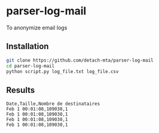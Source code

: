 # parser-log-mail

To anonymize email logs

## Installation 

```sh
git clone https://github.com/detach-mta/parser-log-mail
cd parser-log-mail
python script.py log_file.txt log_file.csv
```

## Results

```csv
Date,Taille,Nombre de destinataires
Feb 1 00:01:08,109030,1
Feb 1 00:01:08,109030,1
Feb 1 00:01:08,109030,1
Feb 1 00:01:08,109030,1
```

